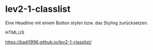 # lev2-1-classlist

Eine Headline mit einem Button stylen bzw. das Styling zurücksetzen. 

HTML/JS

https://kadi1996.github.io/lev2-1-classlist/
